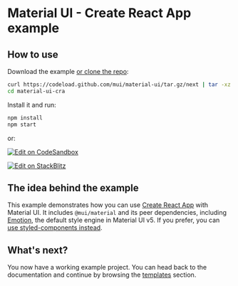 # Material UI - Create React App example

## How to use

Download the example [or clone the repo](https://github.com/mui/material-ui):

<!-- #default-branch-switch -->

```bash
curl https://codeload.github.com/mui/material-ui/tar.gz/next | tar -xz --strip=2 material-ui-next/examples/material-ui-cra
cd material-ui-cra
```

Install it and run:

```bash
npm install
npm start
```

or:

<!-- #default-branch-switch -->

[![Edit on CodeSandbox](https://codesandbox.io/static/img/play-codesandbox.svg)](https://codesandbox.io/p/sandbox/github/mui/material-ui/tree/next/examples/material-ui-cra)

[![Edit on StackBlitz](https://developer.stackblitz.com/img/open_in_stackblitz.svg)](https://stackblitz.com/github/mui/material-ui/tree/next/examples/material-ui-cra)

## The idea behind the example

<!-- #default-branch-switch -->

This example demonstrates how you can use [Create React App](https://github.com/facebookincubator/create-react-app) with Material UI.
It includes `@mui/material` and its peer dependencies, including [Emotion](https://emotion.sh/docs/introduction), the default style engine in Material UI v5.
If you prefer, you can [use styled-components instead](https://next.mui.com/material-ui/integrations/interoperability/#styled-components).

## What's next?

<!-- #default-branch-switch -->

You now have a working example project.
You can head back to the documentation and continue by browsing the [templates](https://next.mui.com/material-ui/getting-started/templates/) section.
